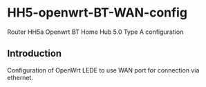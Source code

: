 # HH5-openwrt-BT-WAN-config
Router HH5a Openwrt BT Home Hub 5.0 Type A configuration


## Introduction
Configuration of OpenWrt LEDE to use WAN port for connection via ethernet.
